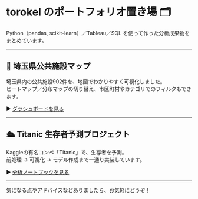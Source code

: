 # torokel のポートフォリオ置き場 🗂️

Python（pandas, scikit-learn）／Tableau／SQL を使って作った分析成果物をまとめています。

---

## 📍 埼玉県公共施設マップ

埼玉県内の公共施設902件を、地図でわかりやすく可視化しました。  
ヒートマップ／分布マップの切り替え、市区町村やカテゴリでのフィルタもできます。

▶ [ダッシュボードを見る](./portfolios/saitama_public_facilities_map/index.html)

---

## 🛳 Titanic 生存者予測プロジェクト

Kaggleの有名コンペ「Titanic」で、生存者を予測。  
前処理 → 可視化 → モデル作成まで一通り実装しています。

▶ [分析ノートブックを見る](./portfolios/Titanic/Titanic_EDA.ipynb)

---

気になる点やアドバイスなどありましたら、お気軽にどうぞ！
